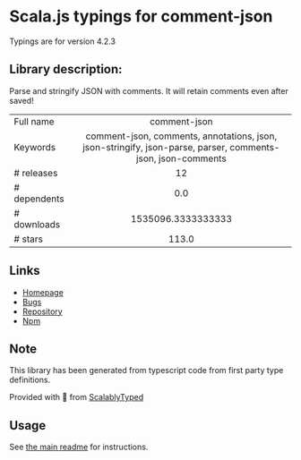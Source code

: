 
# Scala.js typings for comment-json

Typings are for version 4.2.3

## Library description:
Parse and stringify JSON with comments. It will retain comments even after saved!

|                    |                 |
| ------------------ | :-------------: |
| Full name          | comment-json |
| Keywords           | comment-json, comments, annotations, json, json-stringify, json-parse, parser, comments-json, json-comments |
| # releases         | 12 |
| # dependents       | 0.0 |
| # downloads        | 1535096.3333333333 |
| # stars            | 113.0 |

## Links
- [Homepage](https://github.com/kaelzhang/node-comment-json#readme)
- [Bugs](https://github.com/kaelzhang/node-comment-json/issues)
- [Repository](https://github.com/kaelzhang/node-comment-json)
- [Npm](https://www.npmjs.com/package/comment-json)
    


## Note
This library has been generated from typescript code from first party type definitions.

Provided with :purple_heart: from [ScalablyTyped](https://github.com/oyvindberg/ScalablyTyped)

## Usage
See [the main readme](../../readme.md) for instructions.


